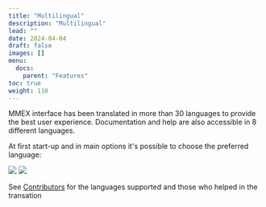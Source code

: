 ```yaml
---
title: "Multilingual"
description: "Multilingual"
lead: ""
date: 2024-04-04
draft: false
images: []
menu:
  docs:
    parent: "Features"
toc: true
weight: 110
---
```


MMEX interface has been translated in more than 30 languages to provide the best user experience. Documentation and help are also accessible in 8 different languages.

At first start-up and in main options it's possible to choose the preferred language:

![](lang1.png) 
![](lang2.png)

See [Contributors](../../mmex/contributors) for the languages supported and those who helped in the transation
